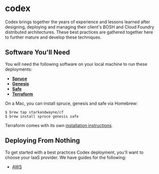 # codex

Codex brings together the years of experience and lessons learned
after designing, deploying and managing their client's BOSH and
Cloud Foundry distributed architectures.  These best practices are
gathered together here to further mature and develop these
techniques.


## Software You'll Need

You will need the following software on your local machine to
run these deployments:

- **[Spruce][spruce]**
- **[Genesis][genesis]**
- **[Safe][safe]**
- **[Terraform][terraform]**

On a Mac, you can install spruce, genesis and safe via Homebrew:

```
$ brew tap starkandwayne/cf
$ brew install spruce genesis safe
```

Terraform comes with its own [installation instructions][tf-inst].



## Deploying From Nothing

To get started with a best practices Codex deployment, you'll want
to choose your IaaS provider.  We have guides for the following:

- [AWS](aws.md)




[spruce]:    https://github.com/geofffranks/spruce
[genesis]:   https://github.com/starkandwayne/genesis
[safe]:      https://github.com/starkandwayne/safe
[terraform]: https://www.terraform.io
[tf-inst]:   https://www.terraform.io/intro/getting-started/install.html
